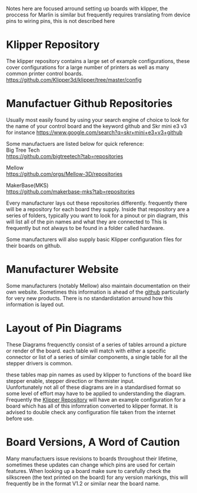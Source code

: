 Notes here are focused arround setting up boards with klipper, the proccess for Marlin is similar but frequently requires translating from device pins to wiring pins, this is not described here

# Klipper Repository
The klipper repository contains a large set of example configurations, these cover configurations for a large number of printers as well as many common printer control boards.
<https://github.com/Klipper3d/klipper/tree/master/config>

# Manufactuer Github Repositories
Usually most easily found by using your search engine of choice to look for the name of your control board and the keyword github
and Skr mini e3 v3 for instance <https://www.google.com/search?q=skr+mini+e3+v3+github>

Some manufactuers are listed below for quick reference:   
Big Tree Tech   
<https://github.com/bigtreetech?tab=repositories>   

Mellow   
<https://github.com/orgs/Mellow-3D/repositories>   

MakerBase(MKS)   
<https://github.com/makerbase-mks?tab=repositories>   

Every manufacturer lays out these repositories differently. frequently there will be a repository for each board they supply.
Inside that respository are a series of folders, typically you want to look for a pinout or pin diagram, this will list all of the pin names and what they are connected to
This is frequently but not always to be found in a folder called hardware.   
   
Some manufacturers will also supply basic Klipper configuration files for their boards on github.

# Manufacturer Website
Some manufacturers (notably Mellow) also maintain documentation on their own website. Sometimes this information is ahead of the [github](#manufactuer-github-repositories) particularly for very new products.
There is no standardistation arround how this information is layed out.

# Layout of Pin Diagrams
These Diagrams frequenctly consist of a series of tables arround a picture or render of the board.
each table will match with either a specific connector or list of a series of similar components, a single table for all the stepper drivers is common.

these tables map pin names as used by klipper to functions of the board like stepper enable, stepper direction or thermister input.   
Uunfortunately not all of these diagrams are in a standardised format so some level of effort may have to be applied to  understanding the diagram. Frequently the [Klipper Repository](#klipper-repository) will have an example configuration for a board which has all of this infomration converted to klipper format. It is advised to double check any configuration file taken from the internet before use.


# Board Versions, A Word of Caution
Many manufactuers issue revisions to boards throughout their lifetime, sometimes these updates can change which pins are used for certain features.
When looking up a board make sure to carefully check the silkscreen (the text printed on the board) for any version markings, this will frequently be in the format V1.2 or similar near the board name.